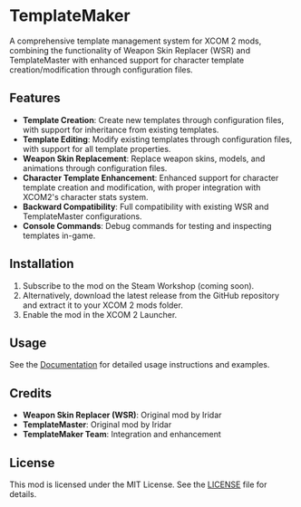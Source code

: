 # TemplateMaker

A comprehensive template management system for XCOM 2 mods, combining the functionality of Weapon Skin Replacer (WSR) and TemplateMaster with enhanced support for character template creation/modification through configuration files.

## Features

- **Template Creation**: Create new templates through configuration files, with support for inheritance from existing templates.
- **Template Editing**: Modify existing templates through configuration files, with support for all template properties.
- **Weapon Skin Replacement**: Replace weapon skins, models, and animations through configuration files.
- **Character Template Enhancement**: Enhanced support for character template creation and modification, with proper integration with XCOM2's character stats system.
- **Backward Compatibility**: Full compatibility with existing WSR and TemplateMaster configurations.
- **Console Commands**: Debug commands for testing and inspecting templates in-game.

## Installation

1. Subscribe to the mod on the Steam Workshop (coming soon).
2. Alternatively, download the latest release from the GitHub repository and extract it to your XCOM 2 mods folder.
3. Enable the mod in the XCOM 2 Launcher.

## Usage

See the [Documentation](Documentation/README.md) for detailed usage instructions and examples.

## Credits

- **Weapon Skin Replacer (WSR)**: Original mod by Iridar
- **TemplateMaster**: Original mod by Iridar
- **TemplateMaker Team**: Integration and enhancement

## License

This mod is licensed under the MIT License. See the [LICENSE](LICENSE) file for details.
